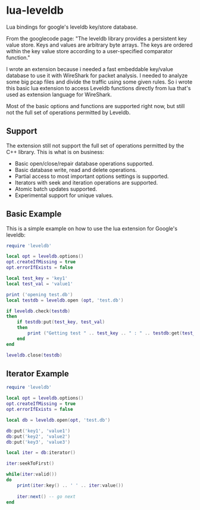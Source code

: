lua-leveldb
===========

Lua bindings for google's leveldb key/store database.

From the googlecode page:
"The leveldb library provides a persistent key value store. Keys and values are arbitrary byte arrays.
The keys are ordered within the key value store according to a user-specified comparator function."

I wrote an extension because i needed a fast embeddable key/value database to use it with WireShark for packet analysis.
I needed to analyze some big pcap files and divide the traffic using some given rules.
So i wrote this basic lua extension to access Leveldb functions directly from lua that's used as extension language for WireShark.

Most of the basic options and functions are supported right now, but still not the full set of operations permitted by Leveldb.

Support
-----
The extension still not support the full set of operations permitted by the C++ library.
This is what is on business:  
  * Basic open/close/repair database operations supported.  
  * Basic database write, read and delete operations.
  * Partial access to most important options settings is supported.
  * Iterators with seek and iteration operations are supported.
  * Atomic batch updates supported.
  * Experimental support for unique values.

Basic Example
-----
This is a simple example on how to use the lua extension for Google's leveldb:

```lua
require 'leveldb'

local opt = leveldb.options()
opt.createIfMissing = true
opt.errorIfExists = false

local test_key = 'key1'
local test_val = 'value1'

print ('opening test.db')
local testdb = leveldb.open (opt, 'test.db')

if leveldb.check(testdb)
then
	if testdb:put(test_key, test_val)
	then
		print ("Getting test " .. test_key .. " : " .. testdb:get(test_key))
	end
end

leveldb.close(testdb)
```

Iterator Example
-----
```lua
require 'leveldb'

local opt = leveldb.options()
opt.createIfMissing = true
opt.errorIfExists = false

local db = leveldb.open(opt, 'test.db')

db:put('key1', 'value1')
db:put('key2', 'value2')
db:put('key3', 'value3')

local iter = db:iterator()

iter:seekToFirst()

while(iter:valid())
do
	print(iter:key() .. ' ' .. iter:value())
	
	iter:next() -- go next
end
```